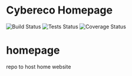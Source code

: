 # Cybereco Homepage

![Build Status](https://github.com/cyber-eco/cybereco/workflows/build/badge.svg)
![Tests Status](https://github.com/cyber-eco/cybereco/workflows/tests/badge.svg)
![Coverage Status](https://codecov.io/gh/cyber-eco/cybereco/branch/main/graph/badge.svg)

# homepage
repo to host home website
